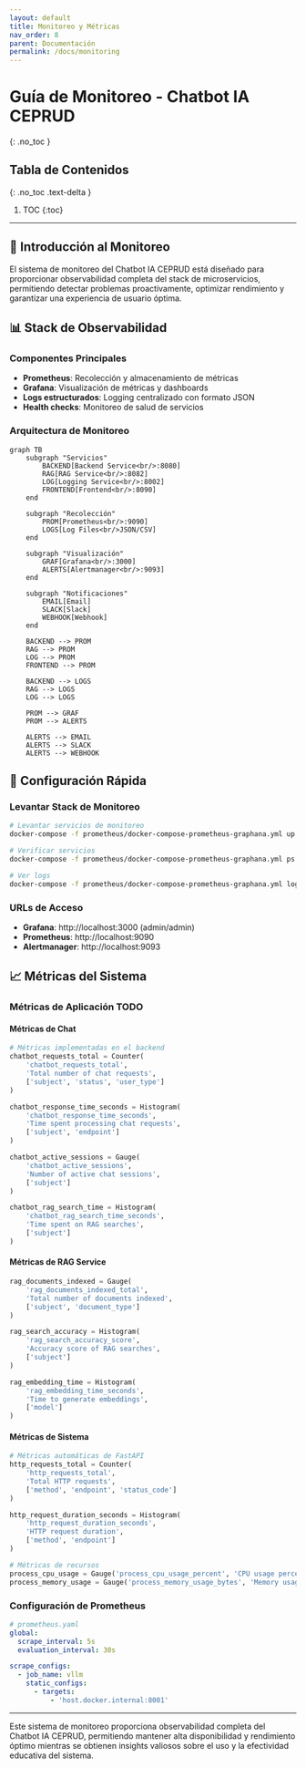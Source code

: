 ```yaml
---
layout: default
title: Monitoreo y Métricas
nav_order: 8
parent: Documentación
permalink: /docs/monitoring
---
```


# Guía de Monitoreo - Chatbot IA CEPRUD
{: .no_toc }

## Tabla de Contenidos
{: .no_toc .text-delta }

1. TOC
{:toc}

---

## 🎯 Introducción al Monitoreo

El sistema de monitoreo del Chatbot IA CEPRUD está diseñado para proporcionar observabilidad completa del stack de microservicios, permitiendo detectar problemas proactivamente, optimizar rendimiento y garantizar una experiencia de usuario óptima.

## 📊 Stack de Observabilidad

### **Componentes Principales**
- **Prometheus**: Recolección y almacenamiento de métricas
- **Grafana**: Visualización de métricas y dashboards
- **Logs estructurados**: Logging centralizado con formato JSON
- **Health checks**: Monitoreo de salud de servicios

### **Arquitectura de Monitoreo**

```mermaid
graph TB
    subgraph "Servicios"
        BACKEND[Backend Service<br/>:8080]
        RAG[RAG Service<br/>:8082]
        LOG[Logging Service<br/>:8002]
        FRONTEND[Frontend<br/>:8090]
    end
    
    subgraph "Recolección"
        PROM[Prometheus<br/>:9090]
        LOGS[Log Files<br/>JSON/CSV]
    end
    
    subgraph "Visualización"
        GRAF[Grafana<br/>:3000]
        ALERTS[Alertmanager<br/>:9093]
    end
    
    subgraph "Notificaciones"
        EMAIL[Email]
        SLACK[Slack]
        WEBHOOK[Webhook]
    end
    
    BACKEND --> PROM
    RAG --> PROM
    LOG --> PROM
    FRONTEND --> PROM
    
    BACKEND --> LOGS
    RAG --> LOGS
    LOG --> LOGS
    
    PROM --> GRAF
    PROM --> ALERTS
    
    ALERTS --> EMAIL
    ALERTS --> SLACK
    ALERTS --> WEBHOOK
```

## 🚀 Configuración Rápida

### **Levantar Stack de Monitoreo**

```bash
# Levantar servicios de monitoreo
docker-compose -f prometheus/docker-compose-prometheus-graphana.yml up -d

# Verificar servicios
docker-compose -f prometheus/docker-compose-prometheus-graphana.yml ps

# Ver logs
docker-compose -f prometheus/docker-compose-prometheus-graphana.yml logs -f
```

### **URLs de Acceso**
- **Grafana**: http://localhost:3000 (admin/admin)
- **Prometheus**: http://localhost:9090
- **Alertmanager**: http://localhost:9093

## 📈 Métricas del Sistema

### **Métricas de Aplicación TODO**

#### **Métricas de Chat**
```python
# Métricas implementadas en el backend
chatbot_requests_total = Counter(
    'chatbot_requests_total',
    'Total number of chat requests',
    ['subject', 'status', 'user_type']
)

chatbot_response_time_seconds = Histogram(
    'chatbot_response_time_seconds',
    'Time spent processing chat requests',
    ['subject', 'endpoint']
)

chatbot_active_sessions = Gauge(
    'chatbot_active_sessions',
    'Number of active chat sessions',
    ['subject']
)

chatbot_rag_search_time = Histogram(
    'chatbot_rag_search_time_seconds',
    'Time spent on RAG searches',
    ['subject']
)
```

#### **Métricas de RAG Service**
```python
rag_documents_indexed = Gauge(
    'rag_documents_indexed_total',
    'Total number of documents indexed',
    ['subject', 'document_type']
)

rag_search_accuracy = Histogram(
    'rag_search_accuracy_score',
    'Accuracy score of RAG searches',
    ['subject']
)

rag_embedding_time = Histogram(
    'rag_embedding_time_seconds',
    'Time to generate embeddings',
    ['model']
)
```

#### **Métricas de Sistema**
```python
# Métricas automáticas de FastAPI
http_requests_total = Counter(
    'http_requests_total',
    'Total HTTP requests',
    ['method', 'endpoint', 'status_code']
)

http_request_duration_seconds = Histogram(
    'http_request_duration_seconds',
    'HTTP request duration',
    ['method', 'endpoint']
)

# Métricas de recursos
process_cpu_usage = Gauge('process_cpu_usage_percent', 'CPU usage percentage')
process_memory_usage = Gauge('process_memory_usage_bytes', 'Memory usage in bytes')
```

### **Configuración de Prometheus**

```yaml
# prometheus.yaml
global:
  scrape_interval: 5s
  evaluation_interval: 30s

scrape_configs:
  - job_name: vllm
    static_configs:
      - targets:
          - 'host.docker.internal:8001'
```

---

Este sistema de monitoreo proporciona observabilidad completa del Chatbot IA CEPRUD, permitiendo mantener alta disponibilidad y rendimiento óptimo mientras se obtienen insights valiosos sobre el uso y la efectividad educativa del sistema.
